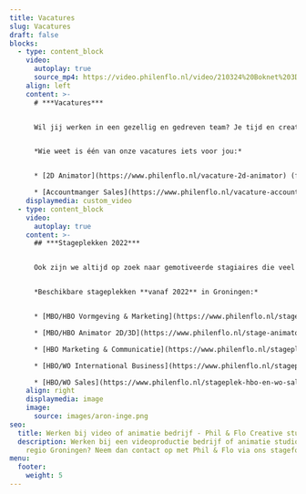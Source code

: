 ```yaml
---
title: Vacatures
slug: Vacatures
draft: false
blocks:
  - type: content_block
    video:
      autoplay: true
      source_mp4: https://video.philenflo.nl/video/210324%20Boknet%203D%20animatie%20-%20Phil%20en%20Flo%20creative%20studio.mp4
    align: left
    content: >-
      # ***Vacatures***


      Wil jij werken in een gezellig en gedreven team? Je tijd en creativiteit alleen besteden aan maatschappelijk verantwoorde organisaties? Werken van 9 tot 17 uur én elke vrijdag vrij zijn?


      *Wie weet is één van onze vacatures iets voor jou:*


      * [2D Animator](https://www.philenflo.nl/vacature-2d-animator) (fulltime)

      * [Accountmanger Sales](https://www.philenflo.nl/vacature-accountmanager-sales) (fulltime)
    displaymedia: custom_video
  - type: content_block
    video:
      autoplay: true
    content: >-
      ## ***Stageplekken 2022***


      Ook zijn we altijd op zoek naar gemotiveerde stagiaires die veel willen leren op het gebied van [video](https://www.philenflo.nl/oplossingen/video-laten-maken/), [animatie](https://www.philenflo.nl/oplossingen/animatie-laten-maken/) en marketing.


      *Beschikbare stageplekken **vanaf 2022** in Groningen:*


      * [MBO/HBO Vormgeving & Marketing](https://www.philenflo.nl/stageplek-mbo-en-hbo-vormgeving-en-marketing-groningen/) (fulltime)

      * [MBO/HBO Animator 2D/3D](https://www.philenflo.nl/stage-animator-2d-3d-groningen/) (fulltime)

      * [HBO Marketing & Communicatie](https://www.philenflo.nl/stageplek-hbo-marketing-communicatie/) (fulltime)

      * [HBO/WO International Business](https://www.philenflo.nl/stageplek-hbo-en-wo-international-business-groningen/) (fulltime)

      * [HBO/WO Sales](https://www.philenflo.nl/stageplek-hbo-en-wo-sales-groningen/) (fulltime)
    align: right
    displaymedia: image
    image:
      source: images/aron-inge.png
seo:
  title: Werken bij video of animatie bedrijf - Phil & Flo Creative studio
  description: Werken bij een videoproductie bedrijf of animatie studio in de
    regio Groningen? Neem dan contact op met Phil & Flo via ons stageformulier!
menu:
  footer:
    weight: 5
---
```

